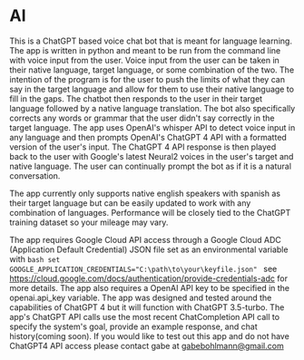 # AI
This is a ChatGPT based voice chat bot that is meant for language learning. The app is written in python and meant to be run from the command line with voice input from the user. Voice input from the user can be taken in their native language, target language, or some combination of the two. The intention of the program is for the user to push the limits of what they can say in the target language and allow for them to use their native language to fill in the gaps. The chatbot then responds to the user in their target language followed by a native language translation. The bot also specifically corrects any words or grammar that the user didn't say correctly in the target language. The app uses OpenAI's whisper API to detect voice input in any language and then prompts OpenAI's ChatGPT 4 API with a formatted version of the user's input. The ChatGPT 4 API response is then played back to the user with Google's latest Neural2 voices in the user's target and native language. The user can continually prompt the bot as if it is a natural conversation. 

The app currently only supports native english speakers with spanish as their target language but can be easily updated to work with any combination of languages. Performance will be closely tied to the ChatGPT training dataset so your mileage may vary.

The app requires Google Cloud API access through a Google Cloud ADC (Application Default Credential) JSON file set as an environmental variable with 
```bash set GOOGLE_APPLICATION_CREDENTIALS="C:\path\to\your\keyfile.json" ```
see https://cloud.google.com/docs/authentication/provide-credentials-adc for more details.
The app also requires a OpenAI API key to be specified in the openai.api_key variable. The app was designed and tested around the capabilities of ChatGPT 4 but it will function with ChatGPT 3.5-turbo. The app's ChatGPT API calls use the most recent ChatCompletion API call to specify the system's goal, provide an example response, and chat history(coming soon).
If you would like to test out this app and do not have ChatGPT4 API access please contact gabe at gabebohlmann@gmail.com 

